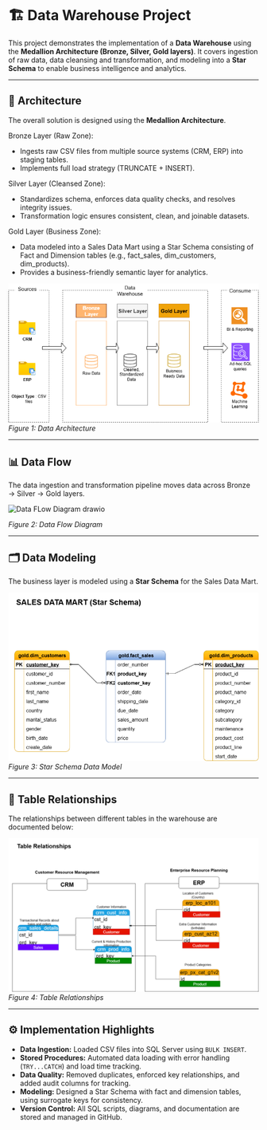 # 🏗️ Data Warehouse Project  

This project demonstrates the implementation of a **Data Warehouse** using the **Medallion Architecture (Bronze, Silver, Gold layers)**. It covers ingestion of raw data, data cleansing and transformation, and modeling into a **Star Schema** to enable business intelligence and analytics.  

---

## 📐 Architecture  

The overall solution is designed using the **Medallion Architecture**.  

Bronze Layer (Raw Zone):
- Ingests raw CSV files from multiple source systems (CRM, ERP) into staging tables. 
- Implements full load strategy (TRUNCATE + INSERT).

Silver Layer (Cleansed Zone):
- Standardizes schema, enforces data quality checks, and resolves integrity issues. 
- Transformation logic ensures consistent, clean, and joinable datasets.

Gold Layer (Business Zone):
- Data modeled into a Sales Data Mart using a Star Schema consisting of Fact and Dimension tables (e.g., fact_sales, dim_customers, dim_products). 
- Provides a business-friendly semantic layer for analytics.

![Data Architecture](./Docs/Data%20Architecture.drawio.png)  
*Figure 1: Data Architecture*  

---

## 📊 Data Flow  

The data ingestion and transformation pipeline moves data across Bronze → Silver → Gold layers.  

<img width="687" height="531" alt="Data FLow Diagram drawio" src="https://github.com/user-attachments/assets/fa906602-5b5d-4ad8-bab8-a5869e7757da" />  

*Figure 2: Data Flow Diagram*  

---

## 🗂️ Data Modeling  

The business layer is modeled using a **Star Schema** for the Sales Data Mart.  

![Data Model (Star Schema)](./Docs/Data%20Model%20(Star%20Schema).drawio.png)  
*Figure 3: Star Schema Data Model*  

---

## 🔗 Table Relationships  

The relationships between different tables in the warehouse are documented below:  

![Table Relations](./Docs/Table%20Relations.png)  
*Figure 4: Table Relationships*  

---

## ⚙️ Implementation Highlights  

- **Data Ingestion:** Loaded CSV files into SQL Server using `BULK INSERT`.  
- **Stored Procedures:** Automated data loading with error handling (`TRY...CATCH`) and load time tracking.  
- **Data Quality:** Removed duplicates, enforced key relationships, and added audit columns for tracking.  
- **Modeling:** Designed a Star Schema with fact and dimension tables, using surrogate keys for consistency.  
- **Version Control:** All SQL scripts, diagrams, and documentation are stored and managed in GitHub.  
